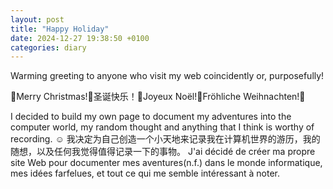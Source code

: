```yaml
---
layout: post
title: "Happy Holiday"
date: 2024-12-27 19:38:50 +0100
categories: diary
---
```


Warming greeting to anyone who visit my web coincidently or, purposefully!

🎄Merry Christmas!🎄圣诞快乐！🎄Joyeux Noël!🎄Fröhliche Weihnachten!🎄

I decided to build my own page to document my adventures into the computer world, my random thought and anything that I think is worthy of recording. ☺️
我决定为自己创造一个小天地来记录我在计算机世界的游历，我的随想，以及任何我觉得值得记录一下的事物。
J'ai décidé de créer ma propre site Web pour documenter mes aventures(n.f.) dans le monde informatique, mes idées farfelues, et tout ce qui me semble intéressant à noter.